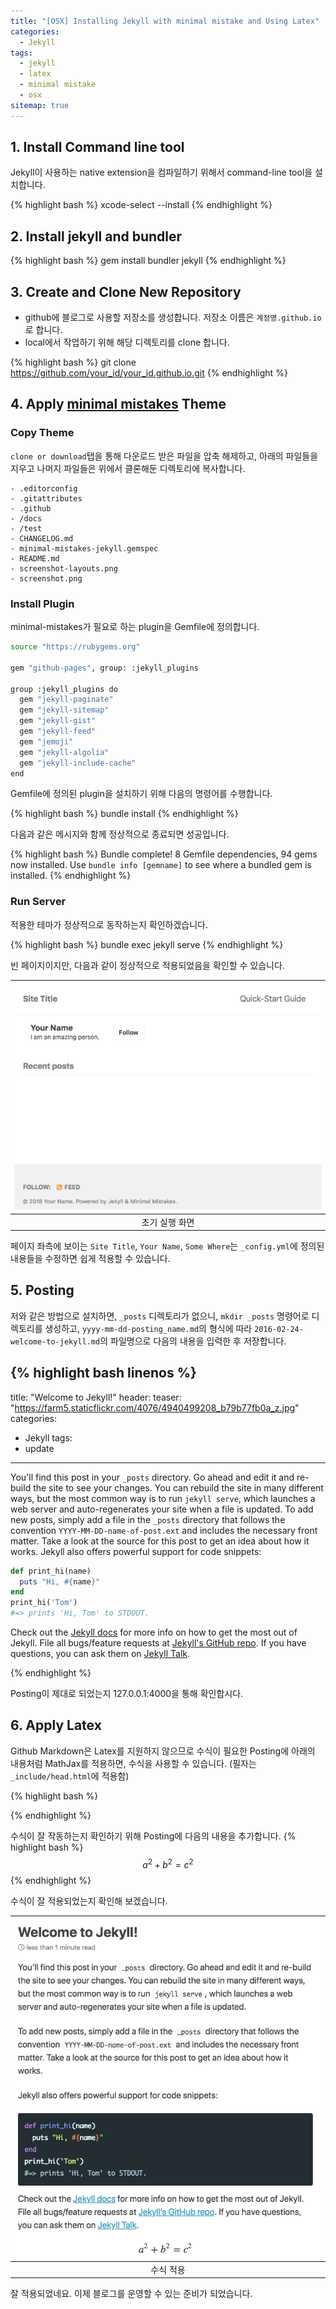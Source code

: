 ```yaml
---
title: "[OSX] Installing Jekyll with minimal mistake and Using Latex"
categories:
  - Jekyll
tags:
  - jekyll
  - latex
  - minimal mistake
  - osx
sitemap: true
---
```


## 1. Install Command line tool
Jekyll이 사용하는 native extension을 컴파일하기 위해서 command-line tool을 설치합니다.

{% highlight bash %}
xcode-select --install
{% endhighlight %}

## 2. Install jekyll and bundler
{% highlight bash %}
gem install bundler jekyll
{% endhighlight %}

## 3. Create and Clone New Repository
- github에 블로그로 사용할 저장소를 생성합니다. 저장소 이름은 `계정명.github.io`로 합니다.
- local에서 작업하기 위해 해당 디렉토리를 clone 합니다.

{% highlight bash %}
git clone https://github.com/your_id/your_id.github.io.git
{% endhighlight %} 	

## 4. Apply [minimal mistakes][minimal-mistakes] Theme
### Copy Theme
`clone or download`탭을 통해 다운로드 받은 파일을 압축 해제하고, 아래의 파일들을 지우고 나머지 파일들은 위에서 클론해둔 디렉토리에 복사합니다.
	
	- .editorconfig 
	- .gitattributes
	- .github 
	- /docs 
	- /test 
	- CHANGELOG.md
	- minimal-mistakes-jekyll.gemspec
	- README.md
	- screenshot-layouts.png
	- screenshot.png

### Install Plugin
minimal-mistakes가 필요로 하는 plugin을 Gemfile에 정의합니다.

```bash
source "https://rubygems.org"

gem "github-pages", group: :jekyll_plugins

group :jekyll_plugins do
  gem "jekyll-paginate"
  gem "jekyll-sitemap"
  gem "jekyll-gist"
  gem "jekyll-feed"
  gem "jemoji"
  gem "jekyll-algolia"
  gem "jekyll-include-cache"
end
```

Gemfile에 정의된 plugin을 설치하기 위해 다음의 명령어를 수행합니다.

{% highlight bash %}
bundle install
{% endhighlight %}
 	
다음과 같은 메시지와 함께 정상적으로 종료되면 성공입니다.

{% highlight bash %}
Bundle complete! 8 Gemfile dependencies, 94 gems now installed.
Use `bundle info [gemname]` to see where a bundled gem is installed.
{% endhighlight %}

### Run Server
적용한 테마가 정상적으로 동작하는지 확인하겠습니다.

{% highlight bash %}
bundle exec jekyll serve
{% endhighlight %}

빈 페이지이지만, 다음과 같이 정상적으로 적용되었음을 확인할 수 있습니다.

|![Image Alt 텍스트](/assets/img/minimal-mistakes-initialized.png)|
|:--:|
| 초기 실행 화면 |

페이지 좌측에 보이는 `Site Title`, `Your Name`, `Some Where`는 `_config.yml`에 정의된 내용들을 수정하면 쉽게 적용할 수 있습니다.
 
## 5. Posting
저와 같은 방법으로 설치하면, `_posts` 디렉토리가 없으니, `mkdir _posts` 명령어로 디렉토리를 생성하고, 
 `yyyy-mm-dd-posting_name.md`의 형식에 따라 `2016-02-24-welcome-to-jekyll.md`의 파일명으로 다음의 내용을 입력한 후 저장합니다.

{% highlight bash linenos %}
---
title:  "Welcome to Jekyll!"
header:
  teaser: "https://farm5.staticflickr.com/4076/4940499208_b79b77fb0a_z.jpg"
categories: 
  - Jekyll
tags:
  - update
---

You'll find this post in your `_posts` directory. Go ahead and edit it and re-build the site to see your changes. You can rebuild the site in many different ways, but the most common way is to run `jekyll serve`, which launches a web server and auto-regenerates your site when a file is updated.
To add new posts, simply add a file in the `_posts` directory that follows the convention `YYYY-MM-DD-name-of-post.ext` and includes the necessary front matter. Take a look at the source for this post to get an idea about how it works.
Jekyll also offers powerful support for code snippets:

```ruby
def print_hi(name)
  puts "Hi, #{name}"
end
print_hi('Tom')
#=> prints 'Hi, Tom' to STDOUT.
```

Check out the [Jekyll docs][jekyll-docs] for more info on how to get the most out of Jekyll. File all bugs/feature requests at [Jekyll's GitHub repo][jekyll-gh]. If you have questions, you can ask them on [Jekyll Talk][jekyll-talk].

[jekyll-docs]: http://jekyllrb.com/docs/home
[jekyll-gh]:   https://github.com/jekyll/jekyll
[jekyll-talk]: https://talk.jekyllrb.com/
{% endhighlight %}

Posting이 제대로 되었는지 127.0.0.1:4000을 통해 확인합시다.

## 6. Apply Latex
Github Markdown은 Latex를 지원하지 않으므로 수식이 필요한 Posting에 아래의 내용처럼 MathJax를 적용하면, 수식을 사용할 수 있습니다. (필자는 `_include/head.html`에 적용함)  

{% highlight bash %}
<script src="https://cdnjs.cloudflare.com/ajax/libs/mathjax/2.7.0/MathJax.js?config=TeX-AMS-MML_HTMLorMML" type="text/javascript"></script>
{% endhighlight %}
 
수식이 잘 작동하는지 확인하기 위해 Posting에 다음의 내용을 추가합니다.
{% highlight bash %}
$$
a^2 + b^2 = c^2
$$ 
{% endhighlight %}
 
수식이 잘 적용되었는지 확인해 보겠습니다.
 
|![applied_latex](/assets/img/applied_latex.png)|
|:--:|
| 수식 적용 |

잘 적용되었네요. 이제 블로그를 운영할 수 있는 준비가 되었습니다.

[minimal-mistakes]: https://github.com/mmistakes/minimal-mistakes

